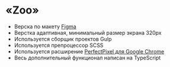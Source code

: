 # «Zoo»
* Верска по макету [Figma](https://www.figma.com/file/KQCnifSfIXHCiDxzem3q7f/online-zoo-3-weeks) 
* Верстка адаптивная, минимальный размер экрана 320px
* Используется сборщик проектов Gulp
* Используется препроцессор SCSS
* Используется расширение [PerfectPixel для Google Chrome](https://chrome.google.com/webstore/detail/perfectpixel-by-welldonec/dkaagdgjmgdmbnecmcefdhjekcoceebi?hl=en)
* Весь дополнительный функционал написан на TypeScript
